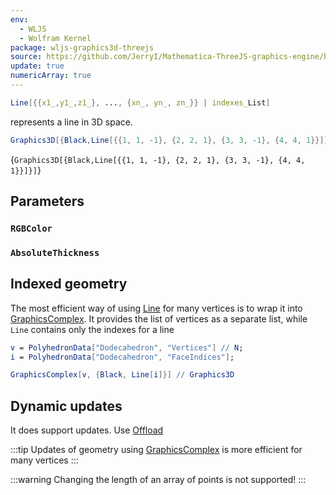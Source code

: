 ```yaml
---
env:
  - WLJS
  - Wolfram Kernel
package: wljs-graphics3d-threejs
source: https://github.com/JerryI/Mathematica-ThreeJS-graphics-engine/blob/dev/src/kernel.js
update: true
numericArray: true
---
```

```mathematica
Line[{{x1_,y1_,z1_}, ..., {xn_, yn_, zn_}} | indexes_List]
```

represents a line in 3D space.

```mathematica
Graphics3D[{Black,Line[{{1, 1, -1}, {2, 2, 1}, {3, 3, -1}, {4, 4, 1}}]}]
```

<Wl >{`Graphics3D[{Black,Line[{{1, 1, -1}, {2, 2, 1}, {3, 3, -1}, {4, 4, 1}}]}]`}</Wl>

## Parameters
### `RGBColor`
### `AbsoluteThickness`

## Indexed geometry
The most efficient way of using [Line](frontend/Reference/Graphics3D/Line.md) for many vertices is to wrap it into [GraphicsComplex](frontend/Reference/Graphics3D/GraphicsComplex.md). It provides the list of vertices as  a separate list, while `Line` contains only the indexes for a line

```mathematica
v = PolyhedronData["Dodecahedron", "Vertices"] // N;
i = PolyhedronData["Dodecahedron", "FaceIndices"];

GraphicsComplex[v, {Black, Line[i]}] // Graphics3D 
```

## Dynamic updates
It does support updates. Use [Offload](frontend/Reference/Interpreter/Offload.md)

:::tip
Updates of geometry using [GraphicsComplex](frontend/Reference/Graphics3D/GraphicsComplex.md) is more efficient for many vertices
:::

:::warning
Changing the length of an array of points is not supported!
:::
